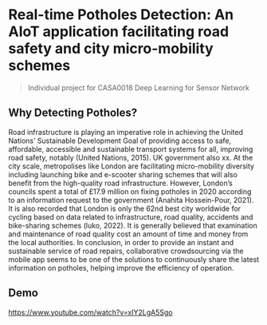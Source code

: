 
# Real-time Potholes Detection: An AIoT application facilitating road safety and city micro-mobility schemes


> Individual project for CASA0018 Deep Learning for Sensor Network



## Why Detecting Potholes?
Road infrastructure is playing an imperative role in achieving the United Nations’ Sustainable Development Goal of providing access to safe, affordable, accessible and sustainable transport systems for all, improving road safety, notably (United Nations, 2015). UK government also xx. 
At the city scale, metropolises like London are facilitating micro-mobility diversity including launching bike and e-scooter sharing schemes that will also benefit from the high-quality road infrastructure.
However, London’s councils spent a total of £17.9 million on fixing potholes in 2020 according to an information request to the government (Anahita Hossein-Pour, 2021). It is also recorded that London is only the 62nd best city worldwide for cycling based on data related to infrastructure, road quality, accidents and bike-sharing schemes (luko, 2022). It is generally believed that examination and maintenance of road quality cost an amount of time and money from the local authorities.
In conclusion, in order to provide an instant and sustainable service of road repairs, collaborative crowdsourcing via the mobile app seems to be one of the solutions to continuously share the latest information on potholes, helping improve the efficiency of operation.




## Demo

https://www.youtube.com/watch?v=xIY2LgA5Sgo
